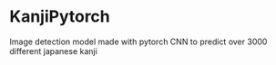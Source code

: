 # KanjiPytorch
Image detection model made with pytorch CNN to predict over 3000 different japanese kanji

